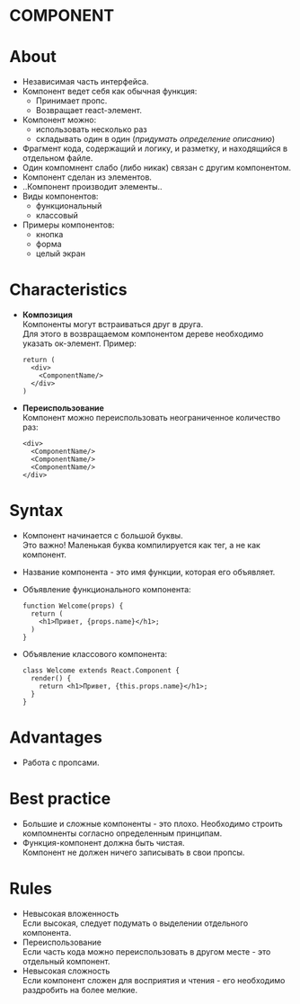 # COMPONENT

# About
- Независимая часть интерфейса.
- Компонент ведет себя как обычная функция:
  - Принимает пропс.
  - Возвращает react-элемент.
- Компонент можно:
  - использовать несколько раз
  - складывать один в один (_придумать определение описанию_)
- Фрагмент кода, содержащий и логику, и разметку, и находящийся в отдельном файле.
- Один компомнент слабо (либо никак) связан с другим компонентом.
- Компонент сделан из элементов.
- ..Компонент производит элементы..
- Виды компонентов:
  - функциональный
  - классовый
- Примеры компонентов:
  - кнопка
  - форма
  - целый экран

# Characteristics
- __Композиция__  
Компоненты могут встраиваться друг в друга.  
Для этого в возвращаемом компонентом дереве необходимо указать ок-элемент. Пример:

  ```
  return (
    <div>
      <ComponentName/>
    </div>
  )
  ```
- __Переиспользование__  
Компонент можно переиспользовать неограниченное количество раз:

  ```
  <div>
    <ComponentName/>
    <ComponentName/>
    <ComponentName/>
  </div>
  ```

# Syntax
- Компонент начинается с большой буквы.  
Это важно! Маленькая буква компилируется как тег, а не как компонент.
- Название компонента - это имя функции, которая его объявляет.
- Объявление функционального компонента:

  ```
  function Welcome(props) {
    return (
      <h1>Привет, {props.name}</h1>;
    )
  }
  ```
- Объявление классового компонента:

  ```
  class Welcome extends React.Component {
    render() {
      return <h1>Привет, {this.props.name}</h1>;
    }
  }
  ```

# Advantages
- Работа с пропсами.

# Best practice
- Большие и сложные компоненты - это плохо. Необходимо строить компомненты согласно определенным принципам.
- Функция-компонент должна быть чистая.  
Компонент не должен ничего записывать в свои пропсы.

# Rules
- Невысокая вложенность  
Если высокая, следует подумать о выделении отдельного компонента.
- Переиспользование  
Если часть кода можно переиспользовать в другом месте - это отдельный компонент.
- Невысокая сложность  
Если компонент сложен для восприятия и чтения - его необходимо раздробить на более мелкие.